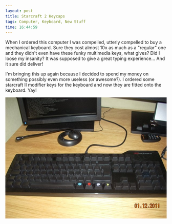 ```yaml
---
layout: post
title: Starcraft 2 Keycaps
tags: Computer, Keyboard, New Stuff
time: 16:44:59
---
```

When I ordered this computer I was compelled, utterly compelled to buy a mechanical keyboard. Sure they cost almost 10x as much as a "regular" one and they didn't even have these funky multimedia keys, what gives? Did I loose my insanity? It was supposed to give a great typing experience... And it sure did deliver!

I'm bringing this up again because I decided to spend my money on something possibly even more useless (or awesome?). I ordered some starcraft II modifier keys for the keyboard and now they are fitted onto the keyboard. Yay!

![](/images/starcraft2_kb.jpg)


